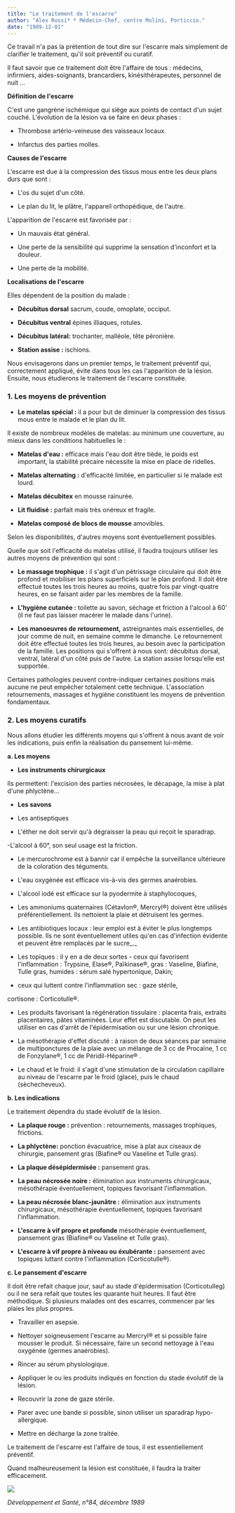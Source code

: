 ```yaml
---
title: "Le traitement de l'escarre"
author: "Alex Rossi* * Médecin-Chef, centre Molini, Porticcio."
date: "1989-12-01"
---
```


Ce travail n'a pas la prétention de tout dire sur l'escarre mais simplement de clarifier le traitement, qu'il soit préventif ou curatif.

Il faut savoir que ce traitement doit être l'affaire de tous : médecins, infirmiers, aides-soignants, brancardiers, kinésithérapeutes, personnel de nuit ...

**Définition de l'escarre**

C'est une gangrène ischémique qui siège aux points de contact d'un sujet couché. L'évolution de la lésion va se faire en deux phases :

- Thrombose artério-veineuse des vaisseaux locaux.

- Infarctus des parties molles.

**Causes de l'escarre**

L'escarre est due à la compression des tissus mous entre les deux plans durs que sont :

- L'os du sujet d'un côté.

- Le plan du lit, le plâtre, l'appareil orthopédique, de l'autre.

L'apparition de l'escarre est favorisée par :

- Un mauvais état général.

- Une perte de la sensibilité qui supprime la sensation d'inconfort et la douleur.

- Une perte de la mobilité.

**Localisations de l'escarre**

Elles dépendent de la position du malade :

- **Décubitus dorsal** sacrum, coude, omoplate, occiput.

- **Décubitus ventral** épines illiaques, rotules.

- **Décubitus latéral:** trochanter, malléole, tête péronière.

- **Station assise :** ischions.

Nous envisagerons dans un premier temps, le traitement préventif qui, correctement appliqué, évite dans tous les cas l'apparition de la lésion. Ensuite, nous étudierons le traitement de l'escarre constituée.

### 1. Les moyens de prévention

- **Le matelas spécial :** il a pour but de diminuer la compression des tissus mous entre le malade et le plan du lit.

Il existe de nombreux modèles de matelas: au minimum une couverture, au mieux dans les conditions habituelles le :

- **Matelas d'eau :** efficace mais l'eau doit être tiède, le poids est important, la stabilité précaire nécessite la mise en place de ridelles.

- **Matelas alternating :** d'efficacité limitée, en particulier si le malade est lourd.

- **Matelas décubitex** en mousse rainurée.

- **Lit fluidisé :** parfait mais très onéreux et fragile.

- **Matelas composé de blocs de mousse** amovibles.

Selon les disponibilités, d'autres moyens sont éventuellement possibles.

Quelle que soit l'efficacité du matelas utilisé, il faudra toujours utiliser les autres moyens de prévention qui sont :

- **Le massage trophique :** il s'agit d'un pétrissage circulaire qui doit être profond et mobiliser les plans superficiels sur le plan profond. Il doit être effectué toutes les trois heures au moins, quatre fois par vingt-quatre heures, en se faisant aider par les membres de la famille.

- **L'hygiène cutanée :** toilette au savon, séchage et friction à l'alcool à 60' (il ne faut pas laisser macérer le malade dans l'urine).

- **Les manoeuvres de retournement,** astreignantes mais essentielles, de jour comme de nuit, en semaine comme le dimanche. Le retournement doit être effectué toutes les trois heures, au besoin avec la participation de la famille. Les positions qui s'offrent à nous sont: décubitus dorsal, ventral, latéral d'un côté puis de l'autre. La station assise lorsqu'elle est supportée.

Certaines pathologies peuvent contre-indiquer certaines positions mais aucune ne peut empêcher totalement cette technique. L'association retournements, massages et hygiène constituent les moyens de prévention fondamentaux.

### 2. Les moyens curatifs

Nous allons étudier les différents moyens qui s'offrent à nous avant de voir les indications, puis enfin la réalisation du pansement lui-même.

**a. Les moyens**

- **Les instruments chirurgicaux**

Ils permettent: l'excision des parties nécrosées, le décapage, la mise à plat d'une phlyctène...

- **Les savons**

- Les antiseptiques

<!-- -->

- L'éther ne doit servir qu'à dégraisser la peau qui reçoit le sparadrap.

-L'alcool à 60°, son seul usage est la friction.

- Le mercurochrome est à bannir car il empêche la surveillance ultérieure de la coloration des téguments.

- L'eau oxygénée est efficace vis-à-vis des germes anaérobies.

- L'alcool iodé est efficace sur la pyodermite à staphylocoques,

- Les ammoniums quaternaires (Cétavlon®, Mercryl®) doivent être utilisés préférentiellement. Ils nettoient la plaie et détruisent les germes.

- Les antibiotiques locaux : leur emploi est à éviter le plus longtemps possible. Ils ne sont éventuellement utiles qu'en cas d'infection évidente et peuvent être remplacés par le sucre\_.\_

- Les topiques : il y en a de deux sortes - ceux qui favorisent l'inflammation : Trypsine, Elase®, Païkinase®, gras : Vaseline, Biafine, Tulle gras, humides : sérum salé hypertonique, Dakin;

- ceux qui luttent contre l'inflammation sec : gaze stérile,

cortisone : Corticotulle®.

- Les produits favorisant la régénération tissulaire : placenta frais, extraits placentaires, pâtes vitaminées. Leur effet est discutable. On peut les utiliser en cas d'arrêt de l'épidermisation ou sur une lésion chronique.

- La mésothérapie d'effet discuté : à raison de deux séances par semaine de multiponctures de la plaie avec un mélange de 3 cc de Procaïne, 1 cc de Fonzylane®, 1 cc de Péridil-Héparine® .

- Le chaud et le froid: il s'agit d'une stimulation de la circulation capillaire au niveau de l'escarre par le froid (glace), puis le chaud (sèchecheveux).

**b. Les indications**

Le traitement dépendra du stade évolutif de la lésion.

- **La plaque rouge :** prévention : retournements, massages trophiques, frictions.

- **La phlyctène:** ponction évacuatrice, mise à plat aux ciseaux de chirurgie, pansement gras (Biafine® ou Vaseline et Tulle gras).

- **La plaque désépidermisée :** pansement gras.

- **La peau nécrosée noire :** élimination aux instruments chirurgicaux, mésothérapie éventuellement, topiques favorisant l'inflammation.

- **La peau nécrosée blanc-jaunâtre :** élimination aux instruments chirurgicaux, mésothérapie éventuellement, topiques favorisant l'inflammation.

- **L'escarre à vif propre et profonde** mésothérapie éventuellement, pansement gras (Biafine® ou Vaseline et Tulle gras).

- **L'escarre à vif propre à niveau ou éxubérante :** pansement avec topiques luttant contre l'inflammation (Corticotulle®).

**c. Le pansement d'escarre**

Il doit être refait chaque jour, sauf au stade d'épidermisation (Corticotulleg) ou il ne sera refait que toutes les quarante huit heures. Il faut être méthodique. Si plusieurs malades ont des escarres, commencer par les plaies les plus propres.

- Travailler en asepsie.

- Nettoyer soigneusement l'escarre au Mercryl® et si possible faire mousser le produit. Si nécessaire, faire un second nettoyage à l'eau oxygénée (germes anaérobies).

- Rincer au sérum physiologique.

- Appliquer le ou les produits indiqués en fonction du stade évolutif de la lésion.

- Recouvrir la zone de gaze stérile.

- Parer avec une bande si possible, sinon utiliser un sparadrap hypo-allergique.

- Mettre en décharge la zone traitée.

Le traitement de l'escarre est l'affaire de tous, il est essentiellement préventif.

Quand malheureusement la lésion est constituée, il faudra la traiter efficacement.

![](i403-1.jpg)

*Développement et Santé, n°84, décembre 1989*
